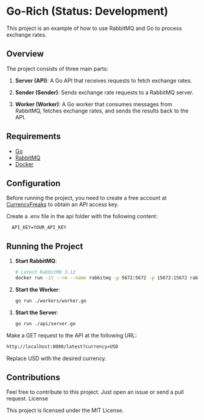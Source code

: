 # Go-Rich (Status: Development)

This project is an example of how to use RabbitMQ and Go to process exchange rates.

## Overview

The project consists of three main parts:

1. **Server (API)**: A Go API that receives requests to fetch exchange rates.

2. **Sender (Sender)**: Sends exchange rate requests to a RabbitMQ server.

3. **Worker (Worker)**: A Go worker that consumes messages from RabbitMQ, fetches exchange rates, and sends the results back to the API.

## Requirements

- [Go](https://golang.org/dl/)
- [RabbitMQ](https://www.rabbitmq.com/download.html)
- [Docker](https://docs.docker.com/engine/install/)

## Configuration

Before running the project, you need to create a free account at [CurrencyFreaks](https://currencyfreaks.com/) to obtain an API access key.

Create a .env file in the api folder with the following content:

      API_KEY=YOUR_API_KEY


## Running the Project

1. **Start RabbitMQ**:
   ```bash
   # Latest RabbitMQ 3.12
   docker run -it --rm --name rabbitmq -p 5672:5672 -p 15672:15672 rabbitmq:3.12-management

2. **Start the Worker**:
   ```bash
   go run ./workers/worker.go

3. **Start the Server**:

   ```bash
   go run ./api/server.go

Make a GET request to the API at the following URL:
   ```bash
   http://localhost:8080/latest?currency=USD
   ```
Replace USD with the desired currency.

## Contributions

Feel free to contribute to this project. Just open an issue or send a pull request.
License

This project is licensed under the MIT License.
